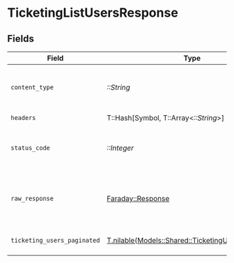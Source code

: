 # TicketingListUsersResponse


## Fields

| Field                                                                                                | Type                                                                                                 | Required                                                                                             | Description                                                                                          |
| ---------------------------------------------------------------------------------------------------- | ---------------------------------------------------------------------------------------------------- | ---------------------------------------------------------------------------------------------------- | ---------------------------------------------------------------------------------------------------- |
| `content_type`                                                                                       | *::String*                                                                                           | :heavy_check_mark:                                                                                   | HTTP response content type for this operation                                                        |
| `headers`                                                                                            | T::Hash[Symbol, T::Array<*::String*>]                                                                | :heavy_check_mark:                                                                                   | N/A                                                                                                  |
| `status_code`                                                                                        | *::Integer*                                                                                          | :heavy_check_mark:                                                                                   | HTTP response status code for this operation                                                         |
| `raw_response`                                                                                       | [Faraday::Response](https://www.rubydoc.info/gems/faraday/Faraday/Response)                          | :heavy_check_mark:                                                                                   | Raw HTTP response; suitable for custom response parsing                                              |
| `ticketing_users_paginated`                                                                          | [T.nilable(Models::Shared::TicketingUsersPaginated)](../../models/shared/ticketinguserspaginated.md) | :heavy_minus_sign:                                                                                   | The list of users was retrieved.                                                                     |
